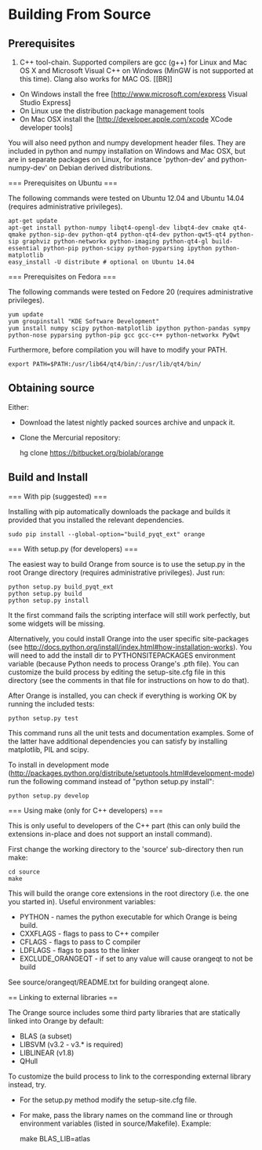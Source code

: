 Building From Source
====================

Prerequisites
-------------

1. C++ tool-chain. Supported compilers are gcc (g++) for Linux and Mac
OS X and Microsoft Visual C++ on Windows (MinGW is not supported at this
time). Clang also works for MAC OS.  [[BR]]

* On Windows install the free [http://www.microsoft.com/express Visual
  Studio Express] 
* On Linux use the distribution package management tools 
* On Mac OSX install the [http://developer.apple.com/xcode XCode
  developer tools]

You will also need python and numpy development header files. They
are included in python and numpy installation on Windows and Mac OSX,
but are in separate packages on Linux, for instance 'python-dev' and
python-numpy-dev' on Debian derived distributions.

=== Prerequisites on Ubuntu ===

The following commands were tested on Ubuntu 12.04 and Ubuntu 14.04
(requires administrative privileges).

    apt-get update
    apt-get install python-numpy libqt4-opengl-dev libqt4-dev cmake qt4-qmake python-sip-dev python-qt4 python-qt4-dev python-qwt5-qt4 python-sip graphviz python-networkx python-imaging python-qt4-gl build-essential python-pip python-scipy python-pyparsing ipython python-matplotlib
    easy_install -U distribute # optional on Ubuntu 14.04

=== Prerequisites on Fedora ===

The following commands were tested on Fedore 20 (requires administrative
privileges).

    yum update
    yum groupinstall "KDE Software Development"
    yum install numpy scipy python-matplotlib ipython python-pandas sympy python-nose pyparsing python-pip gcc gcc-c++ python-networkx PyQwt

Furthermore, before compilation you will have to modify your PATH.

    export PATH=$PATH:/usr/lib64/qt4/bin/:/usr/lib/qt4/bin/


Obtaining source
----------------

Either:

* Download the latest nightly packed sources archive and unpack it.

* Clone the Mercurial repository:

    hg clone https://bitbucket.org/biolab/orange


Build and Install
-----------------

=== With pip (suggested) ===

Installing with pip automatically downloads the package and builds it provided
that you installed the relevant dependencies.

    sudo pip install --global-option="build_pyqt_ext" orange

=== With setup.py (for developers) ===

The easiest way to build Orange from source is to use the setup.py in
the root Orange directory (requires administrative privileges). Just run:

    python setup.py build_pyqt_ext
    python setup.py build
    python setup.py install 

It the first command fails the scripting interface will still work
perfectly, but some widgets will be missing.

Alternatively, you could install Orange
into the user specific site-packages (see
http://docs.python.org/install/index.html#how-installation-works).
You will need to add the install dir to PYTHONSITEPACKAGES environment
variable (because Python needs to process Orange's .pth file). You can
customize the build process by editing the setup-site.cfg file in this
directory (see the comments in that file for instructions on how to
do that).

After Orange is installed, you can check if everything is working OK by
running the included tests:

    python setup.py test

This command runs all the unit tests and documentation examples. Some
of the latter have additional dependencies you can satisfy by installing
matplotlib, PIL and scipy.

To install in development mode (http://packages.python.org/distribute/setuptools.html#development-mode)
run the following command instead of "python setup.py install":

    python setup.py develop

=== Using make (only for C++ developers) ===

This is only useful to developers of the C++ part (this can only build
the extensions in-place and does not support an install command).

First change the working directory to the 'source' sub-directory then
run make:

    cd source
    make

This will build the orange core extensions in the root directory (i.e. the
one you started in).  Useful environment variables:

 * PYTHON - names the python executable for which Orange is being build.
 * CXXFLAGS - flags to pass to C++ compiler
 * CFLAGS - flags to pass to C compiler
 * LDFLAGS - flags to pass to the linker
 * EXCLUDE_ORANGEQT - if set to any value will cause orangeqt to not be build 

See source/orangeqt/README.txt for building orangeqt alone.

== Linking to external libraries  ==

The Orange source includes some third party libraries that are statically
linked into Orange by default:

 * BLAS (a subset)
 * LIBSVM (v3.2 - v3.* is required)
 * LIBLINEAR (v1.8)
 * QHull

To customize the build process to link to the corresponding external
library instead, try.

* For the setup.py method modify the setup-site.cfg file.

* For make, pass the library names on the command line or through
  environment variables (listed in source/Makefile). Example:

    make BLAS_LIB=atlas

